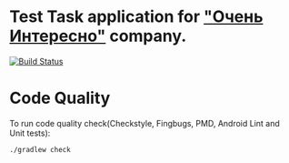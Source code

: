 # Test Task application for ["Очень Интересно"](http://interesnee.ru/) company.
[![Build Status](https://travis-ci.org/vaccum121/interesnee-testtask.svg?branch=master)](https://travis-ci.org/vaccum121/interesnee-testtask)

#  Code Quality

To run code quality check(Checkstyle, Fingbugs, PMD, Android Lint and Unit tests):

`./gradlew check`
